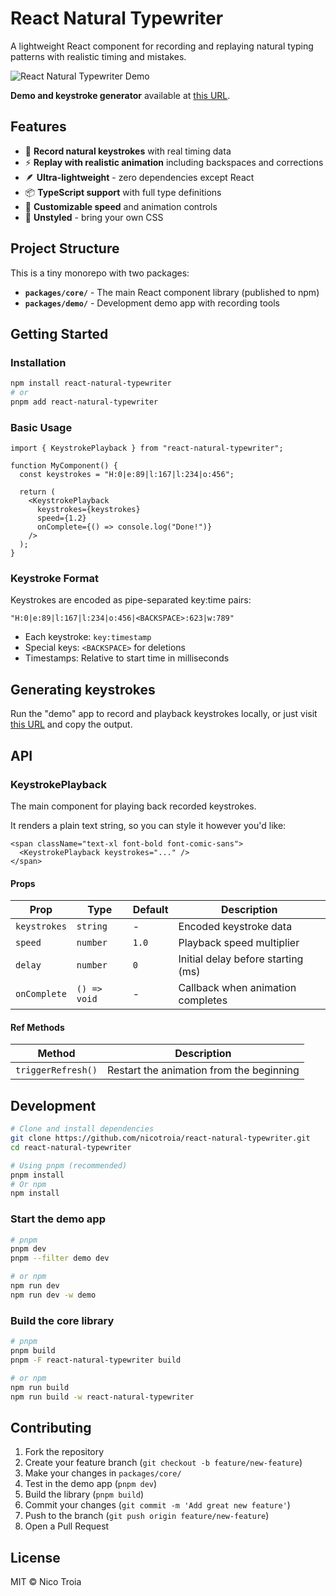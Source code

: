 # React Natural Typewriter

A lightweight React component for recording and replaying natural typing patterns with realistic timing and mistakes.

![React Natural Typewriter Demo](https://nicotroia.com/images/react-natural-typewriter.gif)

**Demo and keystroke generator** available at [this URL](https://react-natural-typewriter-demo.vercel.app/).

## Features

- 🎯 **Record natural keystrokes** with real timing data
- ⚡ **Replay with realistic animation** including backspaces and corrections
- 🪶 **Ultra-lightweight** - zero dependencies except React
- 📦 **TypeScript support** with full type definitions
- 🔧 **Customizable speed** and animation controls
- 🎨 **Unstyled** - bring your own CSS

## Project Structure

This is a tiny monorepo with two packages:

- **`packages/core/`** - The main React component library (published to npm)
- **`packages/demo/`** - Development demo app with recording tools

## Getting Started

### Installation

```bash
npm install react-natural-typewriter
# or
pnpm add react-natural-typewriter
```

### Basic Usage

```tsx
import { KeystrokePlayback } from "react-natural-typewriter";

function MyComponent() {
  const keystrokes = "H:0|e:89|l:167|l:234|o:456";

  return (
    <KeystrokePlayback
      keystrokes={keystrokes}
      speed={1.2}
      onComplete={() => console.log("Done!")}
    />
  );
}
```

### Keystroke Format

Keystrokes are encoded as pipe-separated key:time pairs:

```
"H:0|e:89|l:167|l:234|o:456|<BACKSPACE>:623|w:789"
```

- Each keystroke: `key:timestamp`
- Special keys: `<BACKSPACE>` for deletions
- Timestamps: Relative to start time in milliseconds

## Generating keystrokes

Run the "demo" app to record and playback keystrokes locally, or just visit [this URL](https://react-natural-typewriter-demo.vercel.app/) and copy the output.

## API

### KeystrokePlayback

The main component for playing back recorded keystrokes.

It renders a plain text string, so you can style it however you'd like:

```tsx
<span className="text-xl font-bold font-comic-sans">
  <KeystrokePlayback keystrokes="..." />
</span>
```

#### Props

| Prop         | Type         | Default | Description                        |
| ------------ | ------------ | ------- | ---------------------------------- |
| `keystrokes` | `string`     | -       | Encoded keystroke data             |
| `speed`      | `number`     | `1.0`   | Playback speed multiplier          |
| `delay`      | `number`     | `0`     | Initial delay before starting (ms) |
| `onComplete` | `() => void` | -       | Callback when animation completes  |

#### Ref Methods

| Method             | Description                              |
| ------------------ | ---------------------------------------- |
| `triggerRefresh()` | Restart the animation from the beginning |

## Development

```bash
# Clone and install dependencies
git clone https://github.com/nicotroia/react-natural-typewriter.git
cd react-natural-typewriter

# Using pnpm (recommended)
pnpm install
# Or npm
npm install
```

### Start the demo app

```bash
# pnpm
pnpm dev
pnpm --filter demo dev

# or npm
npm run dev
npm run dev -w demo
```

### Build the core library

```bash
# pnpm
pnpm build
pnpm -F react-natural-typewriter build

# or npm
npm run build
npm run build -w react-natural-typewriter
```

## Contributing

1. Fork the repository
2. Create your feature branch (`git checkout -b feature/new-feature`)
3. Make your changes in `packages/core/`
4. Test in the demo app (`pnpm dev`)
5. Build the library (`pnpm build`)
6. Commit your changes (`git commit -m 'Add great new feature'`)
7. Push to the branch (`git push origin feature/new-feature`)
8. Open a Pull Request

## License

MIT © Nico Troia
